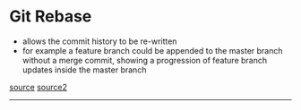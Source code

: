 # Git Rebase

- allows the commit history to be re-written
- for example a feature branch could be appended to the master branch without a merge commit, showing a progression of feature branch updates inside the master branch

[source](https://dev.to/molly_struve/there-is-no-right-way-git-rebase-vs-merge-2hc5)
[source2](https://www.themoderncoder.com/a-better-git-workflow-with-rebase/)

---
